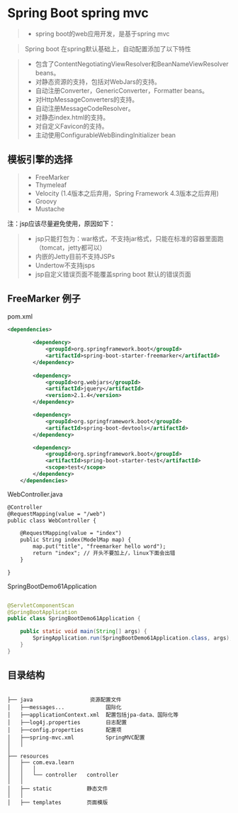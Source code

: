 # Spring Boot spring mvc

>* spring boot的web应用开发，是基于spring mvc

> Spring boot 在spring默认基础上，自动配置添加了以下特性

>* 包含了ContentNegotiatingViewResolver和BeanNameViewResolver beans。
>* 对静态资源的支持，包括对WebJars的支持。
>* 自动注册Converter，GenericConverter，Formatter beans。
>* 对HttpMessageConverters的支持。
>* 自动注册MessageCodeResolver。
>* 对静态index.html的支持。
>* 对自定义Favicon的支持。
>* 主动使用ConfigurableWebBindingInitializer bean

## 模板引擎的选择

>* FreeMarker
>* Thymeleaf
>* Velocity (1.4版本之后弃用，Spring Framework 4.3版本之后弃用)
>* Groovy
>* Mustache

注：jsp应该尽量避免使用，原因如下：
>* jsp只能打包为：war格式，不支持jar格式，只能在标准的容器里面跑（tomcat，jetty都可以） 
>* 内嵌的Jetty目前不支持JSPs
>* Undertow不支持jsps
>* jsp自定义错误页面不能覆盖spring boot 默认的错误页面

## FreeMarker 例子

pom.xml
```xml
<dependencies>
	
		<dependency>
			<groupId>org.springframework.boot</groupId>
			<artifactId>spring-boot-starter-freemarker</artifactId>
		</dependency>
		
		<dependency>
			<groupId>org.webjars</groupId>
			<artifactId>jquery</artifactId>
			<version>2.1.4</version>
		</dependency>

		<dependency>
			<groupId>org.springframework.boot</groupId>
			<artifactId>spring-boot-devtools</artifactId>
		</dependency>

		<dependency>
			<groupId>org.springframework.boot</groupId>
			<artifactId>spring-boot-starter-test</artifactId>
			<scope>test</scope>
		</dependency>
	</dependencies>

```

WebController.java

```xml
@Controller
@RequestMapping(value = "/web")
public class WebController {

	@RequestMapping(value = "index")
	public String index(ModelMap map) {
		map.put("title", "freemarker hello word");
		return "index"; // 开头不要加上/，linux下面会出错
	}

}

```

SpringBootDemo61Application

```java

@ServletComponentScan
@SpringBootApplication
public class SpringBootDemo61Application {

	public static void main(String[] args) {
		SpringApplication.run(SpringBootDemo61Application.class, args);
	}
}
```


## 目录结构

```

├── java                  资源配置文件
│   ├──messages...             国际化
│   ├──applicationContext.xml  配置包括jpa-data、国际化等
│   ├──log4j.properties        日志配置
│   ├──config.properties       配置项
│   ├──spring-mvc.xml          SpringMVC配置
│   │
│   
├── resources
│   ├── com.eva.learn                          
│   │   │
│   │   └── controller   controller
│   │
│   ├── static           静态文件
│   │
│   ├── templates        页面模版  

```